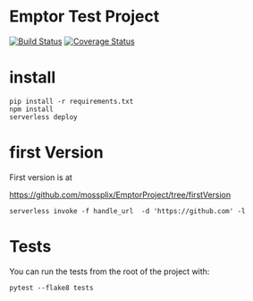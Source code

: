 # Emptor Test Project

[![Build Status](https://travis-ci.com/mossplix/EmptorProject.svg?branch=master)](https://travis-ci.com/mossplix/EmptorProject)
[![Coverage Status](https://coveralls.io/repos/github/mossplix/EmptorProject/badge.svg?branch=master)](https://coveralls.io/github/mossplix//EmptorProject?branch=master)

# install

```
pip install -r requirements.txt
npm install
serverless deploy
```

# first Version

First version is at

https://github.com/mossplix/EmptorProject/tree/firstVersion

```
serverless invoke -f handle_url  -d 'https://github.com' -l
```

# Tests

You can run the tests from the root of the project with:

```
pytest --flake8 tests
```
